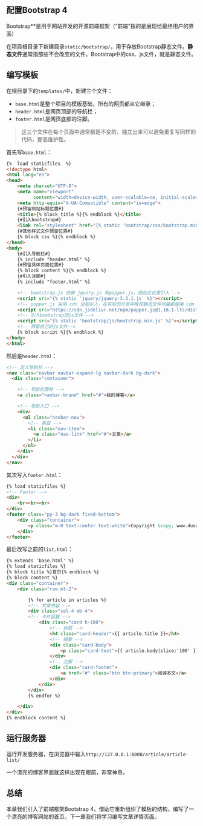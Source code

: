 ## 配置Bootstrap 4

Bootstrap**是用于网站开发的开源前端框架（“前端”指的是展现给最终用户的界面）

在项目根目录下新建目录`static/bootstrap/`，用于存放Bootstrap静态文件。**静态文件**通常指那些不会改变的文件。Bootstrap中的css、js文件，就是静态文件。

## 编写模板

在根目录下的`templates/`中，新建三个文件：

- `base.html`是整个项目的模板基础，所有的网页都从它继承；
- `header.html`是网页顶部的导航栏；
- `footer.html`是网页底部的注脚。

> 这三个文件在每个页面中通常都是不变的，独立出来可以避免重复写同样的代码，提高维护性。

首先写`base.html`：

```html
{%  load staticfiles  %}
<!doctype html>
<html lang="en">
<head>
    <meta charset="UTF-8">
    <meta name="viewport"
          content="width=device-width, user-scalable=no, initial-scale=1.0, maximum-scale=1.0, minimum-scale=1.0">
    <meta http-equiv="X-UA-Compatible" content="ie=edge">
    {#预留网站标题位置#}
    <title>{% block title %}{% endblock %}</title>
    {#引入bootstrap#}
    <link rel="stylesheet" href="{% static 'bootstrap/css/bootstrap.min.css' %}">
    {#其他样式文件预留位置#}
    {% block css %}{% endblock %}
</head>
<body>
    {#引入导航栏#}
    {% include "header.html" %}
    {#预留具体页面位置#}
    {% block content %}{% endblock %}
    {#引入注脚#}
    {% include "footer.html" %}

    <!-- bootstrap.js 依赖 jquery.js 和popper.js，因此在这里引入 -->
    <script src="{% static 'jquery/jquery-3.3.1.js' %}"></script>
    <!-- popper.js 采用 cdn 远程引入，在实际的开发中推荐静态文件尽量都使用 cdn 的形式。 -->
    <script src="https://cdn.jsdelivr.net/npm/popper.js@1.16.1-lts/dist/umd/popper.min.js"></script>
    <!-- 引入bootstrap的js文件 -->
    <script src="{% static 'bootstrap/js/bootstrap.min.js' %}"></script>
    <!-- 预留自己的js文件-->
    {% block script %}{% endblock %}
</body>
</html>
```

然后是`header.html`：

```html
<!-- 定义导航栏 -->
<nav class="navbar navbar-expand-lg navbar-dark bg-dark">
  <div class="container">

    <!-- 导航栏商标 -->
    <a class="navbar-brand" href="#">我的博客</a>

    <!-- 导航入口 -->
    <div>
      <ul class="navbar-nav">
        <!-- 条目 -->
        <li class="nav-item">
          <a class="nav-link" href="#">文章</a>
        </li>
      </ul>
    </div>
  </div>
</nav>
```

其次写入`footer.html`：

```html
{% load staticfiles %}
<!-- Footer -->
<div>
    <br><br><br>
</div>
<footer class="py-3 bg-dark fixed-bottom">
    <div class="container">
        <p class="m-0 text-center text-white">Copyright &copy; www.dusaiphoto.com 2018</p>
    </div>
</footer>
```

最后改写之前的`list.html`：

```html
{% extends 'base.html' %}
{% load staticfiles %}
{% block title %}首页{% endblock %}
{% block content %}
<div class="container">
    <div class="row mt-2">

        {% for article in articles %}
        <!-- 文章内容 -->
        <div class="col-4 mb-4">
        <!-- 卡片容器 -->
            <div class="card h-100">
                <!-- 标题 -->
                <h4 class="card-header">{{ article.title }}</h4>
                <!-- 摘要 -->
                <div class="card-body">
                    <p class="card-text">{{ article.body|slice:'100' }}...</p>
                </div>
                <!-- 注脚 -->
                <div class="card-footer">
                    <a href="#" class="btn btn-primary">阅读本文</a>
                </div>
            </div>
        </div>
        {% endfor %}

    </div>
</div>
{% endblock content %}
```

## 运行服务器

运行开发服务器，在浏览器中输入`http://127.0.0.1:8000/article/article-list/`

一个漂亮的博客界面就这样出现在眼前，非常神奇。

## 总结

本章我们引入了前端框架Bootstrap 4，借助它重新组织了模板的结构，编写了一个漂亮的博客网站的首页。下一章我们将学习编写文章详情页面。


